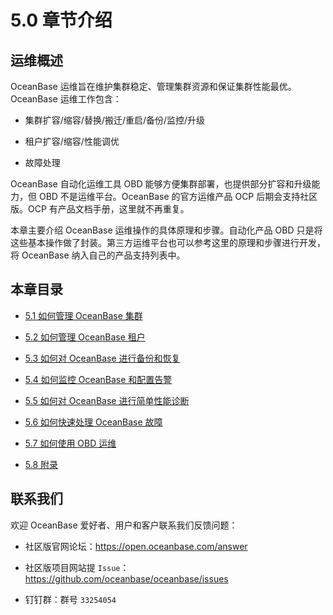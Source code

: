 # 5.0 章节介绍

## 运维概述

OceanBase 运维旨在维护集群稳定、管理集群资源和保证集群性能最优。OceanBase 运维工作包含：

* 集群扩容/缩容/替换/搬迁/重启/备份/监控/升级

* 租户扩容/缩容/性能调优

* 故障处理

OceanBase 自动化运维工具 OBD 能够方便集群部署，也提供部分扩容和升级能力，但 OBD 不是运维平台。OceanBase 的官方运维产品 OCP 后期会支持社区版。OCP 有产品文档手册，这里就不再重复。

本章主要介绍 OceanBase 运维操作的具体原理和步骤。自动化产品 OBD 只是将这些基本操作做了封装。第三方运维平台也可以参考这里的原理和步骤进行开发，将 OceanBase 纳入自己的产品支持列表中。

## 本章目录

* [5.1 如何管理 OceanBase 集群](../5.5-0-o-m-oceanbase-database/2.5-1-how-to-manage-an-oceanbase-cluster.md)

* [5.2 如何管理 OceanBase 租户](../5.5-0-o-m-oceanbase-database/3.5-2-how-to-manage-oceanbase-tenants.md)

* [5.3 如何对 OceanBase 进行备份和恢复](../5.5-0-o-m-oceanbase-database/4.5-3-how-to-back-up-and-restore-oceanbase.md)

* [5.4 如何监控 OceanBase 和配置告警](../5.5-0-o-m-oceanbase-database/5.5-4-monitor-oceanbase-and-configure-alerts.md)

* [5.5 如何对 OceanBase 进行简单性能诊断](../5.5-0-o-m-oceanbase-database/6.5-5-how-to-perform-performance-diagnosis-for-oceanbase.md)

* [5.6 如何快速处理 OceanBase 故障](../5.5-0-o-m-oceanbase-database/7.5-6-how-to-quickly-troubleshoot-oceanbase-faults.md)

* [5.7 如何使用 OBD 运维](../5.5-0-o-m-oceanbase-database/8.5-7-how-to-use-obd-based-o-m.md)

* [5.8 附录](../5.5-0-o-m-oceanbase-database/9.5-8-appendix.md)

## 联系我们

欢迎 OceanBase 爱好者、用户和客户联系我们反馈问题：

* 社区版官网论坛：<https://open.oceanbase.com/answer>

* 社区版项目网站提 `Issue`：<https://github.com/oceanbase/oceanbase/issues>

* 钉钉群：群号 `33254054`
